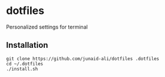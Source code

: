 # dotfiles
Personalized settings for terminal

## Installation
```
git clone https://github.com/junaid-ali/dotfiles .dotfiles
cd ~/.dotfiles
./install.sh
```
